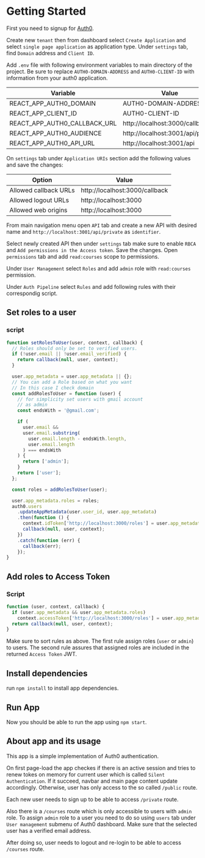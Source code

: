 # Getting Started

First you need to signup for [Auth0](https://auth0.com/).

Create new `tenant` then from dashboard select `Create Application` and select `single page application` as application type.
Under `settings` tab, find `Domain` address and `Client ID`.

Add `.env` file with following environment variables to main directory of the project. Be sure to replace `AUTH0-DOMAIN-ADDRESS` and `AUTH0-CLIENT-ID` with information from your auth0 application.

| Variable                     | Value                             |
| ---------------------------- | --------------------------------- |
| REACT_APP_AUTH0_DOMAIN       | AUTH0-DOMAIN-ADDRESS              |
| REACT_APP_CLIENT_ID          | AUTH0-CLIENT-ID                   |
| REACT_APP_AUTH0_CALLBACK_URL | http://localhost:3000/callback    |
| REACT_APP_AUTH0_AUDIENCE     | http://localhost:3001/api/private |
| REACT_APP_AUTH0_API_URL      | http://localhost:3001/api         |

On `settings` tab under `Application URIs` section add the following values and save the changes:

| Option                | Value                          |
| --------------------- | ------------------------------ |
| Allowed callback URLs | http://localhost:3000/callback |
| Allowed logout URLs   | http://localhost:3000          |
| Allowed web origins   | http://localhost:3000          |

From main navigation menu open `API` tab and create a new API with desired name and `http://localhost:3001/api/private` as `identifier`.

Select newly created API then under `settings` tab make sure to enable `RBCA` and `Add permissions in the Access token`. Save the changes. Open `permissions` tab and add `read:courses` scope to permissions.

Under `User Management` select `Roles` and add `admin` role with `read:courses` permission.

Under `Auth Pipeline` select `Rules` and add following rules with their correspondig script.

## Set roles to a user

### script

```javascript
function setRolesToUser(user, context, callback) {
  // Roles should only be set to verified users.
  if (!user.email || !user.email_verified) {
    return callback(null, user, context);
  }

  user.app_metadata = user.app_metadata || {};
  // You can add a Role based on what you want
  // In this case I check domain
  const addRolesToUser = function (user) {
    // for simplicity set users with gmail account
    // as admin
    const endsWith = '@gmail.com';

    if (
      user.email &&
      user.email.substring(
        user.email.length - endsWith.length,
        user.email.length
      ) === endsWith
    ) {
      return ['admin'];
    }
    return ['user'];
  };

  const roles = addRolesToUser(user);

  user.app_metadata.roles = roles;
  auth0.users
    .updateAppMetadata(user.user_id, user.app_metadata)
    .then(function () {
      context.idToken['http://localhost:3000/roles'] = user.app_metadata.roles;
      callback(null, user, context);
    })
    .catch(function (err) {
      callback(err);
    });
}
```

## Add roles to Access Token

### Script

```javascript
function (user, context, callback) {
  if (user.app_metadata && user.app_metadata.roles)
    context.accessToken['http://localhost:3000/roles'] = user.app_metadata.roles;
  return callback(null, user, context);
}
```

Make sure to sort rules as above. The first rule assign roles (`user` or `admin`) to users. The second rule assures that assigned roles are included in the returned `Access Token` JWT.

## Install dependencies

run `npm install` to install app dependencies.

## Run App

Now you should be able to run the app using `npm start`.

## About app and its usage

This app is a simple implementation of Auth0 authentication.

On first page-load the app checkes if there is an active session and tries to renew tokes on memory for current user which is called `Silent Authentication`. If it succeed, navbar and main page content update accordingly. Otherwise, user has only access to the so called `/public` route.

Each new user needs to sign up to be able to access `/private` route.

Also there is a `/courses` route which is only accessible to users with `admin` role. To assign `admin` role to a user you need to do so using `users` tab under `User management` submenu of Auth0 dashboard. Make sure that the selected user has a verified email address.

After doing so, user needs to logout and re-login to be able to access `/courses` route.

